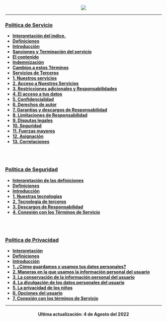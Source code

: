 <div align="center">
<img src="https://user-images.githubusercontent.com/71246795/182924901-c9a1c4bf-6ed1-4bf7-b5c1-802edc680dc3.png" />
</div>

---

### [Politica de Servicio](https://github.com/FluffyWorkGroup/TerminosYCondicionesNami/blob/V1/terms/ServiceTerms.md)
- [**Interpretación del indice.**](https://github.com/FluffyWorkGroup/TerminosYCondicionesNami/blob/V1/terms/ServiceTerms.md#interpretación)
- [**Definiciones**](https://github.com/FluffyWorkGroup/TerminosYCondicionesNami/blob/V1/terms/ServiceTerms.md#definiciones)
- [**Introducción**](https://github.com/FluffyWorkGroup/TerminosYCondicionesNami/blob/V1/terms/ServiceTerms.md#introducción)
- [**Sanciones y Terminación del servicio**](https://github.com/FluffyWorkGroup/TerminosYCondicionesNami/blob/V1/terms/ServiceTerms.md#sanciones-y-terminación-del-servicio)
- [**El contenido**](https://github.com/FluffyWorkGroup/TerminosYCondicionesNami/blob/V1/terms/ServiceTerms.md#el-contenido)
- [**Indemnización**](https://github.com/FluffyWorkGroup/TerminosYCondicionesNami/blob/V1/terms/ServiceTerms.md#indemnización)
- [**Cambios a estos Términos**](https://github.com/FluffyWorkGroup/TerminosYCondicionesNami/blob/V1/terms/ServiceTerms.md#cambios-a-estos-términos)
- [**Servicios de Terceros**](https://github.com/FluffyWorkGroup/TerminosYCondicionesNami/blob/V1/terms/ServiceTerms.md#servicios-de-terceros)
- [**1. Nuestros servicios**](https://github.com/FluffyWorkGroup/TerminosYCondicionesNami/blob/V1/terms/ServiceTerms.md#1-nuestros-servicios)
- [**2. Acceso a Nuestros Servicios**](https://github.com/FluffyWorkGroup/TerminosYCondicionesNami/blob/V1/terms/ServiceTerms.md#2-acceso-a-nuestros-servicios)
- [**3. Restricciones adicionales y Responsabilidades**](https://github.com/FluffyWorkGroup/TerminosYCondicionesNami/blob/V1/terms/ServiceTerms.md#3-restricciones-adicionales-y-responsabilidades)
- [**4. El acceso a tus datos**](https://github.com/FluffyWorkGroup/TerminosYCondicionesNami/blob/V1/terms/ServiceTerms.md#4-acceso-a-tus-datos)
- [**5. Confidencialidad**](https://github.com/FluffyWorkGroup/TerminosYCondicionesNami/blob/V1/terms/ServiceTerms.md#5-confidencialidad)
- [**6. Derechos de autor**](https://github.com/FluffyWorkGroup/TerminosYCondicionesNami/blob/V1/terms/ServiceTerms.md#6-derechos-de-autor)
- [**7. Garantías y descargos de Responsabilidad**](https://github.com/FluffyWorkGroup/TerminosYCondicionesNami/blob/V1/terms/ServiceTerms.md#7-garantías-y-descargos-de-responsabilidad)
- [**8. Limitaciones de Responsabilidad**](https://github.com/FluffyWorkGroup/TerminosYCondicionesNami/blob/V1/terms/ServiceTerms.md#8-limitaciones-de-responsabilidad)
- [**9. Disputas legales**](https://github.com/FluffyWorkGroup/TerminosYCondicionesNami/blob/V1/terms/ServiceTerms.md#9-disputas-legales)
- [**10. Seguridad**](https://github.com/FluffyWorkGroup/TerminosYCondicionesNami/blob/V1/terms/ServiceTerms.md#10-seguridad)
- [**11. Fuerzas mayores**](https://github.com/FluffyWorkGroup/TerminosYCondicionesNami/blob/V1/terms/ServiceTerms.md#11-fuerzas-mayores)
- [**12. Asignación**](https://github.com/FluffyWorkGroup/TerminosYCondicionesNami/blob/V1/terms/ServiceTerms.md#12-asignación)
- [**13. Correlaciones**](https://github.com/FluffyWorkGroup/TerminosYCondicionesNami/blob/V1/terms/ServiceTerms.md#13-correlaciones)

<br><br>


### [Politica de Seguridad](https://github.com/FluffyWorkGroup/TerminosYCondicionesNami/blob/V1/terms/SecurityTerms.md)
- [**Interpretación de las definiciones**](https://github.com/FluffyWorkGroup/TerminosYCondicionesNami/blob/V1/terms/SecurityTerms.md#interpretación)
- [**Definiciones**](https://github.com/FluffyWorkGroup/TerminosYCondicionesNami/blob/V1/terms/SecurityTerms.md#definiciones)
- [**Introducción**](https://github.com/FluffyWorkGroup/TerminosYCondicionesNami/blob/V1/terms/SecurityTerms.md#introducción)
- [**1. Nuestras tecnologías**](https://github.com/FluffyWorkGroup/TerminosYCondicionesNami/blob/V1/terms/SecurityTerms.md#1-nuestras-tecnologías)
- [**2. Tecnología de terceros**](https://github.com/FluffyWorkGroup/TerminosYCondicionesNami/blob/V1/terms/SecurityTerms.md#2-tecnologías-de-terceros-de-seguridad)
- [**3. Descargos de Responsabilidad**](https://github.com/FluffyWorkGroup/TerminosYCondicionesNami/blob/V1/terms/SecurityTerms.md#3-descargos-de-responsabilidad-en-cuanto-a-seguridad)
- [**4. Conexión con los Términos de Servicio**](https://github.com/FluffyWorkGroup/TerminosYCondicionesNami/blob/V1/terms/SecurityTerms.md#4-conexión-con-los-términos-de-servicio-de-nami)

<br><br>

### [Politica de Privacidad](https://github.com/FluffyWorkGroup/TerminosYCondicionesNami/blob/V1/terms/PrivacyTerms.md)
- [**Interpretación**](https://github.com/FluffyWorkGroup/TerminosYCondicionesNami/blob/V1/terms/PrivacyTerms.md#interpretación)
- [**Definiciones**](https://github.com/FluffyWorkGroup/TerminosYCondicionesNami/blob/V1/terms/PrivacyTerms.md#definiciones)
- [**Introducción**](https://github.com/FluffyWorkGroup/TerminosYCondicionesNami/blob/V1/terms/PrivacyTerms.md#introducción)
- [**1. ¿Cómo guardamos y usamos tus datos personales?**](https://github.com/FluffyWorkGroup/TerminosYCondicionesNami/blob/V1/terms/PrivacyTerms.md#1-cómo-guardamos-y-usamos-tus-datos-personales)
- [**2. Maneras en la que usamos la información personal del usuario**](https://github.com/FluffyWorkGroup/TerminosYCondicionesNami/blob/V1/terms/PrivacyTerms.md#2-maneras-en-las-que-usamos-la-información-personal-del-usuario)
- [**3. La conservación de la información personal del usuario**](https://github.com/FluffyWorkGroup/TerminosYCondicionesNami/blob/V1/terms/PrivacyTerms.md#3-la-conservación-de-los-datos-personales-del-usuario)
- [**4. La divulgación de los datos personales del usuario**](https://github.com/FluffyWorkGroup/TerminosYCondicionesNami/blob/V1/terms/PrivacyTerms.md#4-la-divulgación-de-los-datos-personales-del-usuario)
- [**5. La privacidad de los niños**](https://github.com/FluffyWorkGroup/TerminosYCondicionesNami/blob/V1/terms/PrivacyTerms.md#5-la-privacidad-los-niños)
- [**6. Opciones del usuario**](https://github.com/FluffyWorkGroup/TerminosYCondicionesNami/blob/V1/terms/PrivacyTerms.md#6-opciones-del-usuario)
- [**7. Conexión con los términos de Servicio**](https://github.com/FluffyWorkGroup/TerminosYCondicionesNami/blob/V1/terms/PrivacyTerms.md#7-conexión-con-los-términos-de-servicio-de-nami)


---


<div align="center"><h4>Ultima actualización: 4 de Agosto del 2022<h4></div>
